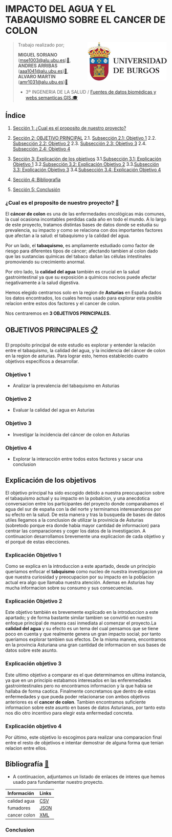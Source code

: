 # IMPACTO DEL AGUA Y EL TABAQUISMO SOBRE EL CANCER DE COLON 
<img src='INPUT/IMAGENES/escudoUBU.jpeg' align="right" height="120" />

> Trabajo realizado por;
>
> **MIGUEL SORIANO** ([mse1003\@alu.ubu.es](mailto:mse1003@alu.ubu.es))[📩](https://emojipedia.org/shortcodes),
> **ANDRES ARRIBAS** ([aaa1041\@alu.ubu.es](mailto:aaa1041@alu.ubu.es))[📩](https://emojipedia.org/shortcodes),
> **ALVARO MARTIN** ([amr1031\@alu.ubu.es](mailto:amr1031@alu.ubu.es))[📩](https://emojipedia.org/shortcodes)
> - 3º INGENERIA DE LA SALUD / [Fuentes de datos biomédicas y webs semanticas GIS.](https://ubuvirtual.ubu.es/course/view.php?id=14468)[🎓](https://emojipedia.org/shortcodes) 

## Índice

1.  [Sección 1: ¿Cual es el proposito de nuestro proyecto?](#sección-1-¿cual-es-el-proposito-de-nuestro-proyecto-investigación?)

2.  [Sección 2: OBJETIVO PRINCIPAL](#sección-2-OBJETIVO-PRINCIPAL) 2.1. [Subsección 2.1: Objetivo 1](#subsección-21-Objetivo-1) 2.2. [Subsección 2.2: Objetivo 2](#subsección-22-Objetivo-2) 2.3. [Subsección 2.3: Objetivo 3](#subsección-22-Objetivo-3)  2.4. [Subsección 2.4: Objetivo 4](#subsección-24-Objetivo-4)

3.  [Sección 3: Explicación de los objetivos](#sección-3-Explicación-de-los-objetivos) 
3.1.[Subsección 3.1: Explicación Objetivo 1](#subsección-31-Explicación-Objetivo-1) 
3.2.[Subsección 3.2: Explicación Objetivo 2](#subsección-32-Explicación-Objetivo-2) 
3.3.[Subsección 3.3: Explicación Objetivo 3](#subsección-33-Explicación-Objetivo-3) 
3.4.[Subsección 3.4: Explicación Objetivo 4](#subsección-34-Explicación-Objetivo-4)

4.  [Sección 4: Bibliografía](#sección-4-Bibliografía)

5.  [Sección 5: Conclusión](#sección-5-Conclusión)

### ¿Cual es el proposito de nuestro proyecto? [🔎](https://emojipedia.org/shortcodes)

El **cáncer de colon** es una de las enfermedades oncológicas más comunes, la cual ocasiona incontables perdidas cada año en todo el mundo. A lo largo de este proyecto, tratamos distintas bases de datos donde se estudia su prevalencia, su impacto y como se relaciona con dos importantes factores que afectan a la salud: el tabaquismo y la calidad del agua.

Por un lado, el **tabaquismo**, es ampliamente estudiado como factor de riesgo para diferentes tipos de cáncer; afectando tambien al colon dado que las sustancias químicas del tabaco dañan las células intestinales promoviendo su crecimiento anormal.

Por otro lado, la **calidad del agua** también es crucial en la salud gastrointestinal ya que su exposición a químicos nocivos puede afectar negativamente a la salud digestiva.

Hemos elegido centrarnos solo en la region de **Asturias** en España dados los datos encontrados, los cuales hemos usado para explorar esta posible relacion entre estos dos factores y el cancer de colon.

Nos centraremos en **3 OBJETIVOS PRINCIPALES.**

## OBJETIVOS PRINCIPALES [📋](https://emojipedia.org/shortcodes)

El propósito principal de este estudio es explorar y entender la relación entre el tabaquismo, la calidad del agua, y la incidencia del cáncer de colon en la region de asturias. Para lograr esto, hemos establecido cuatro objetivos específicos a desarrollar.

### **Objetivo 1**

-   Analizar la prevalencia del tabaquismo en Asturias

### **Objetivo 2**

-   Evaluar la calidad del agua en Asturias

### **Objetivo 3**

- Investigar la incidencia del cáncer de colon en Asturias

### **Objetivo 4**

- Explorar la interacción entre todos estos factores y sacar una conclusion 


## Explicación de los objetivos

El objetivo principal ha sido escogido debido a nuestra preocupacion sobre el tabaquismo actual y su impacto en la pobalcion, y una anecdotica conversacion entre los participantes del proyecto donde comparabamos el agua del sur de españa con la del norte y terminamos interesandonos por su efecto en la salud. De esta manera y tras la busqueda de bases de datos utiles llegamos a la conclusion de utilizar la provinicia de Asturias (sobretodo porque era donde habia mayor cantidad de informacion) para centrar las comparaciones y coger los datos de la investigacion.
A continuacion desarrollamos brevemente una explicacion de cada objetivo y el porqué de estas elecciones.

### **Explicación Objetivo 1**

Como se explica en la introduccion a este apartado, desde un principio queriamos enfocar el **tabquismo** como nucleo de nuestra investigacion ya que nuestra curiosidad y preocupacion por su impacto en la poblacion actual era algo que llamaba nuestra atención. Ademas en Asturias hay mucha informacion sobre su consumo y sus consecuencias.

### **Explicación Objetivo 2**

Este objetivo también es brevemente explicado en la introduccion a este apartado; y de forma bastante similar tambien se convirtió en nuestro enfoque principal de manera casi inmediata al comenzar el proyecto.La **calidad del agua** y su efecto es un tema del cual pensamos que se tiene poco en cuenta y que realmente genera un gran impacto social; por tanto queriamos explorar tambien sus efectos. De la misma manera, encontramos en la provincia Asturiana una gran cantidad de informacion en sus bases de datos sobre este asunto. 

### **Explicación objetivo 3**

Este ultimo objetivo a comparar es el que determinamos en ultima instancia, ya que en un principio estabamos interesados en las enferemedades gastrointestinales pero no encontramos informacion y la que habia se hallaba de forma caotica. Finalmente concretamos que dentro de estas enfermedades y que pueda poder relacionarse con ambos objetivos anteriores es el **cancer de colon**. Tambien encontramos suficiente informacion sobre este asunto en bases de datos Asturianas, por tanto esto nos dio otro incentivo para elegir esta enfermedad concreta.

### **Explicación objetivo 4**

Por último, este objetivo lo escogimos para realizar una comparacion final entre el resto de objetivos e intentar demostrar de alguna forma que tenian relacion entre ellos.

## Bibliografía [📰](https://emojipedia.org/shortcodes)

-   A continuacion, adjuntamos un listado de enlaces de interes que hemos usado para fundamentar nuestro proyecto.

| **Información**         | **Links**                                                                                   |
|:------------------------|:--------------------------------------------------------------------------------------------|
| calidad agua                          | [CSV](https://datos.gob.es/es/catalogo/l01330241-calidad-del-agua-de-consumo-humano)                |
| fumadores                          | [JSON](https://)                   |
| cancer colon                         | [XML](https://) |

### Conclusion




